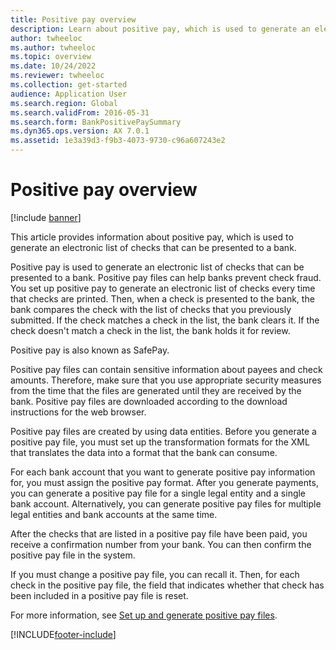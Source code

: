 ```yaml
---
title: Positive pay overview
description: Learn about positive pay, which is used to generate an electronic list of checks that can be presented to a bank.
author: twheeloc
ms.author: twheeloc
ms.topic: overview
ms.date: 10/24/2022
ms.reviewer: twheeloc
ms.collection: get-started
audience: Application User
ms.search.region: Global
ms.search.validFrom: 2016-05-31
ms.search.form: BankPositivePaySummary
ms.dyn365.ops.version: AX 7.0.1
ms.assetid: 1e3a39d3-f9b3-4073-9730-c96a607243e2
---
```


# Positive pay overview

[!include [banner](../includes/banner.md)]

This article provides information about positive pay, which is used to generate an electronic list of checks that can be presented to a bank. 

Positive pay is used to generate an electronic list of checks that can be presented to a bank. Positive pay files can help banks prevent check fraud. You set up positive pay to generate an electronic list of checks every time that checks are printed. Then, when a check is presented to the bank, the bank compares the check with the list of checks that you previously submitted. If the check matches a check in the list, the bank clears it. If the check doesn't match a check in the list, the bank holds it for review.

Positive pay is also known as SafePay. 

Positive pay files can contain sensitive information about payees and check amounts. Therefore, make sure that you use appropriate security measures from the time that the files are generated until they are received by the bank. Positive pay files are downloaded according to the download instructions for the web browser. 

Positive pay files are created by using data entities. Before you generate a positive pay file, you must set up the transformation formats for the XML that translates the data into a format that the bank can consume. 

For each bank account that you want to generate positive pay information for, you must assign the positive pay format. After you generate payments, you can generate a positive pay file for a single legal entity and a single bank account. Alternatively, you can generate positive pay files for multiple legal entities and bank accounts at the same time. 

After the checks that are listed in a positive pay file have been paid, you receive a confirmation number from your bank. You can then confirm the positive pay file in the system. 

If you must change a positive pay file, you can recall it. Then, for each check in the positive pay file, the field that indicates whether that check has been included in a positive pay file is reset.

For more information, see [Set up and generate positive pay files](set-up-generate-positive-pay-files.md).





[!INCLUDE[footer-include](../../includes/footer-banner.md)]
